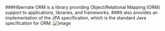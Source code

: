 ###Hibernate ORM is a library providing Object/Relational Mapping (ORM) support to applications, libraries, and frameworks.
###It also provides an implementation of the JPA specification, which is the standard Java specification for ORM.
![image](https://user-images.githubusercontent.com/78149480/156436332-7d5f9bb1-1fe3-453e-912f-4f70148aa027.png)

